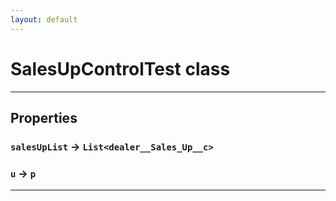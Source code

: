 ```yaml
---
layout: default
---
```

# SalesUpControlTest class
---
## Properties

### `salesUpList` → `List<dealer__Sales_Up__c>`

### `u` → `p`

---
